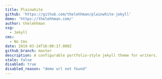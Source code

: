 ```yaml
---
title: Plainwhite
github: 'https://github.com/thelehhman/plainwhite-jekyll'
demo: 'https://thelehhman.com/'
author: thelehhman
ssg:
  - Jekyll
cms:
  - No Cms
date: 2019-03-24T16:00:17.000Z
github_branch: master
description: A configurable portfolio-style jekyll theme for writers.
stale: false
disabled: true
disabled_reason: "demo url not found"
---
```

